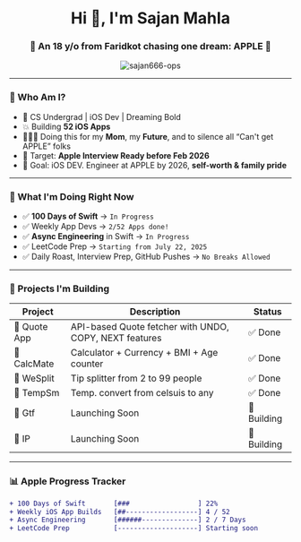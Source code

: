 <h1 align="center">Hi 👋, I'm Sajan Mahla</h1>
<h3 align="center">🚀 An 18 y/o from Faridkot chasing one dream: APPLE 🍎</h3>

<p align="center">
  <img src="https://komarev.com/ghpvc/?username=sajan666-ops&label=Profile%20views&color=0e75b6&style=flat" alt="sajan666-ops" />
</p>

---

### 💼 Who Am I?

- 🧠 CS Undergrad | iOS Dev | Dreaming Bold  
- 💥 Building **52 iOS Apps**  
- 👨‍👩‍👦 Doing this for my **Mom**, my **Future**, and to silence all “Can't get APPLE” folks  
- 🚀 Target: **Apple Interview Ready before Feb 2026**  
- 🎯 Goal: iOS DEV. Engineer at APPLE by 2026, **self-worth & family pride**

---

### 🍎 What I'm Doing Right Now

- ✅ **100 Days of Swift** → `In Progress `
- ✅ Weekly App Devs → `2/52 Apps done!`
- ✅ **Async Engineering** in Swift → `In Progress`
- ✅ LeetCode Prep → `Starting from July 22, 2025`
- ✅ Daily Roast, Interview Prep, GitHub Pushes → `No Breaks Allowed`

---

### 🧠 Projects I'm Building

| Project        | Description                                              | Status     |
|----------------|----------------------------------------------------------|------------|
| 🔹 Quote App    | API-based Quote fetcher with UNDO, COPY, NEXT features   | ✅ Done     |
| 🔹 CalcMate     | Calculator + Currency + BMI + Age counter                | ✅ Done     |
| 🔹 WeSplit      |Tip splitter from 2 to 99 people                          | ✅ Done     |
| 🔹 TempSm       |Temp. convert from celsuis to any                         | ✅ Done     |
| 🔹 Gtf          | Launching Soon                                           | 🚧 Building |
| 🛑 IP           | Launching Soon                                           | 🚧 Building |

---

### 📊 Apple Progress Tracker

```diff
+ 100 Days of Swift       [###                 ] 22%
+ Weekly iOS App Builds   [##------------------] 4 / 52
+ Async Engineering       [######--------------] 2 / 7 Days
+ LeetCode Prep           [--------------------] Starting soon
